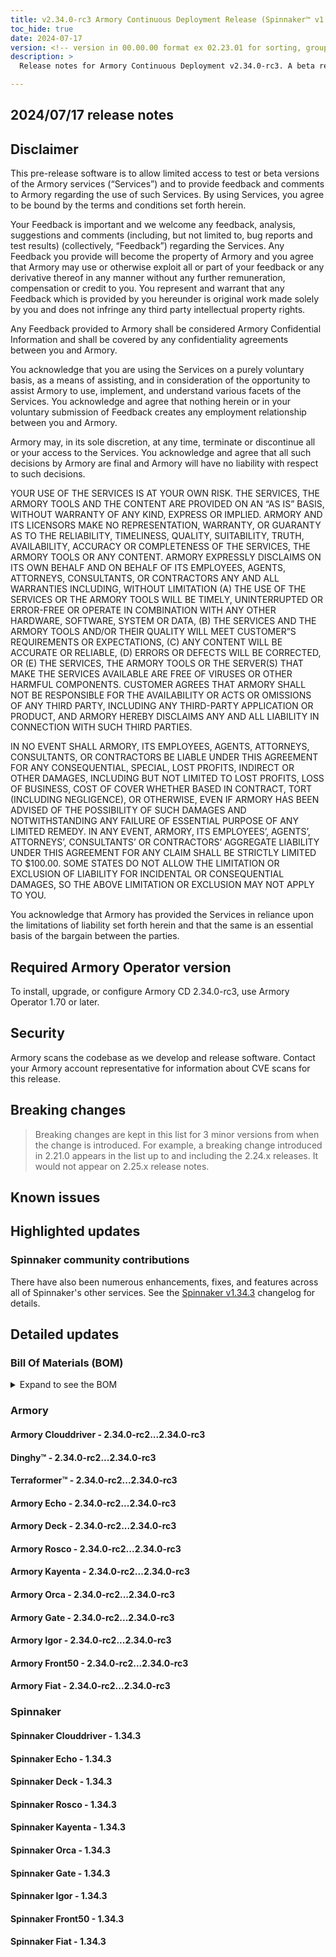 ```yaml
---
title: v2.34.0-rc3 Armory Continuous Deployment Release (Spinnaker™ v1.34.3)
toc_hide: true
date: 2024-07-17
version: <!-- version in 00.00.00 format ex 02.23.01 for sorting, grouping -->
description: >
  Release notes for Armory Continuous Deployment v2.34.0-rc3. A beta release is not meant for installation in production environments.

---
```


## 2024/07/17 release notes

## Disclaimer

This pre-release software is to allow limited access to test or beta versions of the Armory services (“Services”) and to provide feedback and comments to Armory regarding the use of such Services. By using Services, you agree to be bound by the terms and conditions set forth herein.

Your Feedback is important and we welcome any feedback, analysis, suggestions and comments (including, but not limited to, bug reports and test results) (collectively, “Feedback”) regarding the Services. Any Feedback you provide will become the property of Armory and you agree that Armory may use or otherwise exploit all or part of your feedback or any derivative thereof in any manner without any further remuneration, compensation or credit to you. You represent and warrant that any Feedback which is provided by you hereunder is original work made solely by you and does not infringe any third party intellectual property rights.

Any Feedback provided to Armory shall be considered Armory Confidential Information and shall be covered by any confidentiality agreements between you and Armory.

You acknowledge that you are using the Services on a purely voluntary basis, as a means of assisting, and in consideration of the opportunity to assist Armory to use, implement, and understand various facets of the Services. You acknowledge and agree that nothing herein or in your voluntary submission of Feedback creates any employment relationship between you and Armory.

Armory may, in its sole discretion, at any time, terminate or discontinue all or your access to the Services. You acknowledge and agree that all such decisions by Armory are final and Armory will have no liability with respect to such decisions.

YOUR USE OF THE SERVICES IS AT YOUR OWN RISK. THE SERVICES, THE ARMORY TOOLS AND THE CONTENT ARE PROVIDED ON AN “AS IS” BASIS, WITHOUT WARRANTY OF ANY KIND, EXPRESS OR IMPLIED. ARMORY AND ITS LICENSORS MAKE NO REPRESENTATION, WARRANTY, OR GUARANTY AS TO THE RELIABILITY, TIMELINESS, QUALITY, SUITABILITY, TRUTH, AVAILABILITY, ACCURACY OR COMPLETENESS OF THE SERVICES, THE ARMORY TOOLS OR ANY CONTENT. ARMORY EXPRESSLY DISCLAIMS ON ITS OWN BEHALF AND ON BEHALF OF ITS EMPLOYEES, AGENTS, ATTORNEYS, CONSULTANTS, OR CONTRACTORS ANY AND ALL WARRANTIES INCLUDING, WITHOUT LIMITATION (A) THE USE OF THE SERVICES OR THE ARMORY TOOLS WILL BE TIMELY, UNINTERRUPTED OR ERROR-FREE OR OPERATE IN COMBINATION WITH ANY OTHER HARDWARE, SOFTWARE, SYSTEM OR DATA, (B) THE SERVICES AND THE ARMORY TOOLS AND/OR THEIR QUALITY WILL MEET CUSTOMER”S REQUIREMENTS OR EXPECTATIONS, (C) ANY CONTENT WILL BE ACCURATE OR RELIABLE, (D) ERRORS OR DEFECTS WILL BE CORRECTED, OR (E) THE SERVICES, THE ARMORY TOOLS OR THE SERVER(S) THAT MAKE THE SERVICES AVAILABLE ARE FREE OF VIRUSES OR OTHER HARMFUL COMPONENTS. CUSTOMER AGREES THAT ARMORY SHALL NOT BE RESPONSIBLE FOR THE AVAILABILITY OR ACTS OR OMISSIONS OF ANY THIRD PARTY, INCLUDING ANY THIRD-PARTY APPLICATION OR PRODUCT, AND ARMORY HEREBY DISCLAIMS ANY AND ALL LIABILITY IN CONNECTION WITH SUCH THIRD PARTIES.

IN NO EVENT SHALL ARMORY, ITS EMPLOYEES, AGENTS, ATTORNEYS, CONSULTANTS, OR CONTRACTORS BE LIABLE UNDER THIS AGREEMENT FOR ANY CONSEQUENTIAL, SPECIAL, LOST PROFITS, INDIRECT OR OTHER DAMAGES, INCLUDING BUT NOT LIMITED TO LOST PROFITS, LOSS OF BUSINESS, COST OF COVER WHETHER BASED IN CONTRACT, TORT (INCLUDING NEGLIGENCE), OR OTHERWISE, EVEN IF ARMORY HAS BEEN ADVISED OF THE POSSIBILITY OF SUCH DAMAGES AND NOTWITHSTANDING ANY FAILURE OF ESSENTIAL PURPOSE OF ANY LIMITED REMEDY. IN ANY EVENT, ARMORY, ITS EMPLOYEES’, AGENTS’, ATTORNEYS’, CONSULTANTS’ OR CONTRACTORS’ AGGREGATE LIABILITY UNDER THIS AGREEMENT FOR ANY CLAIM SHALL BE STRICTLY LIMITED TO $100.00. SOME STATES DO NOT ALLOW THE LIMITATION OR EXCLUSION OF LIABILITY FOR INCIDENTAL OR CONSEQUENTIAL DAMAGES, SO THE ABOVE LIMITATION OR EXCLUSION MAY NOT APPLY TO YOU.

You acknowledge that Armory has provided the Services in reliance upon the limitations of liability set forth herein and that the same is an essential basis of the bargain between the parties.


## Required Armory Operator version

To install, upgrade, or configure Armory CD 2.34.0-rc3, use Armory Operator 1.70 or later.

## Security

Armory scans the codebase as we develop and release software. Contact your Armory account representative for information about CVE scans for this release.

## Breaking changes
<!-- Copy/paste from the previous version if there are recent ones. We can drop breaking changes after 3 minor versions. Add new ones from OSS and Armory. -->

> Breaking changes are kept in this list for 3 minor versions from when the change is introduced. For example, a breaking change introduced in 2.21.0 appears in the list up to and including the 2.24.x releases. It would not appear on 2.25.x release notes.

## Known issues
<!-- Copy/paste known issues from the previous version if they're not fixed. Add new ones from OSS and Armory. If there aren't any issues, state that so readers don't think we forgot to fill out this section. -->

## Highlighted updates

<!--
Each item category (such as UI) under here should be an h3 (###). List the following info that service owners should be able to provide:
- Major changes or new features we want to call out for Armory and OSS. Changes should be grouped under end user understandable sections. For example, instead of Deck, use UI. Instead of Fiat, use Permissions.
- Fixes to any known issues from previous versions that we have in release notes. These can all be grouped under a Fixed issues H3.
-->




###  Spinnaker community contributions

There have also been numerous enhancements, fixes, and features across all of Spinnaker's other services. See the
[Spinnaker v1.34.3](https://www.spinnaker.io/changelogs/1.34.3-changelog/) changelog for details.

## Detailed updates

### Bill Of Materials (BOM)

<details><summary>Expand to see the BOM</summary>
<pre class="highlight">
<code>artifactSources:
  dockerRegistry: docker.io/armory
dependencies:
  redis:
    commit: null
    version: 2:2.8.4-2
services:
  clouddriver:
    commit: 94c77a6b398a40993e6fba92e5692393d8f22564
    version: 2.34.0-rc3
  deck:
    commit: 63cd2960432f7921cecefc634bc5b187473832fe
    version: 2.34.0-rc3
  dinghy:
    commit: fbba492fb3d6c116d75f9ca959f6b5d84ab473a6
    version: 2.34.0-rc3
  echo:
    commit: 23909434bf95a0891a5ab256e5fccf5d7d8b6ed3
    version: 2.34.0-rc3
  fiat:
    commit: e8be593635189433704d0a7945fa1335c24ac896
    version: 2.34.0-rc3
  front50:
    commit: cce826e7cc2203970da4ebd37ccd9a91d9b39790
    version: 2.34.0-rc3
  gate:
    commit: 313be459112c23139adf1ef2717a850cc7797485
    version: 2.34.0-rc3
  igor:
    commit: e327e854cd7487881c15f4005f739b69ca4d7850
    version: 2.34.0-rc3
  kayenta:
    commit: 840e7e93fbc83c7704895307fe057b84d14776f2
    version: 2.34.0-rc3
  monitoring-daemon:
    commit: null
    version: 2.26.0
  monitoring-third-party:
    commit: null
    version: 2.26.0
  orca:
    commit: 7e470413d4bbc4d25c1ac9c787f27d7a5261aafd
    version: 2.34.0-rc3
  rosco:
    commit: 23db1000615781164ae3042eed3ef8cf298d7da4
    version: 2.34.0-rc3
  terraformer:
    commit: 559abc8056e0f1c90d6bc737c57688f7c747c0ba
    version: 2.34.0-rc3
timestamp: "2024-07-10 11:44:48"
version: 2.34.0-rc3
</code>
</pre>
</details>

### Armory


#### Armory Clouddriver - 2.34.0-rc2...2.34.0-rc3


#### Dinghy™ - 2.34.0-rc2...2.34.0-rc3


#### Terraformer™ - 2.34.0-rc2...2.34.0-rc3


#### Armory Echo - 2.34.0-rc2...2.34.0-rc3


#### Armory Deck - 2.34.0-rc2...2.34.0-rc3


#### Armory Rosco - 2.34.0-rc2...2.34.0-rc3


#### Armory Kayenta - 2.34.0-rc2...2.34.0-rc3


#### Armory Orca - 2.34.0-rc2...2.34.0-rc3


#### Armory Gate - 2.34.0-rc2...2.34.0-rc3


#### Armory Igor - 2.34.0-rc2...2.34.0-rc3


#### Armory Front50 - 2.34.0-rc2...2.34.0-rc3


#### Armory Fiat - 2.34.0-rc2...2.34.0-rc3



### Spinnaker


#### Spinnaker Clouddriver - 1.34.3


#### Spinnaker Echo - 1.34.3


#### Spinnaker Deck - 1.34.3


#### Spinnaker Rosco - 1.34.3


#### Spinnaker Kayenta - 1.34.3


#### Spinnaker Orca - 1.34.3


#### Spinnaker Gate - 1.34.3


#### Spinnaker Igor - 1.34.3


#### Spinnaker Front50 - 1.34.3


#### Spinnaker Fiat - 1.34.3


